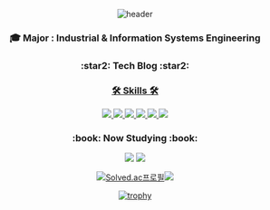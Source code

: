 <div align="center">    
     
   ![header](https://capsule-render.vercel.app/api?type=waving&color=gradient&height=250&section=header&text=Good%20Chemistry!&fontSize=60&animation=twinkling&fontAlignY=40)
    
   <h3 align="center">🎓 Major : Industrial & Information Systems Engineering</h3>
     
   <h3 align="center">:star2: Tech Blog :star2:</h3>
     
  <a href="https://handmadecoding.tistory.com/">
    
  <h3 align="center">🛠 Skills 🛠</h3>
     
  <img src="https://img.shields.io/badge/Amazon AWS-FF9900?style=flat-square&logo=Amazon AWS&logoColor=white"/>
  <img src="https://img.shields.io/badge/Python-3776AB?style=flat-square&logo=Python&logoColor=white"/>
  <img src="https://img.shields.io/badge/Numpy-013243?style=flat-square&logo=Numpy&logoColor=white"/>
  <img src="https://img.shields.io/badge/pandas-150458?style=flat-square&logo=pandas&logoColor=white"/>  
  <img src="https://img.shields.io/badge/MySQL-4479A1?style=flat-square&logo=MySQL&logoColor=white"/>
  <img src="https://img.shields.io/badge/Spring-6DB33F?style=flat-square&logo=Spring&logoColor=white"/></a>
       
  <h3 align="center">:book: Now Studying :book:</h3>
      
  <img src="https://img.shields.io/badge/Docker-2496ED?style=flat-square&logo=Docker&logoColor=white"/></a>
  <img src="https://img.shields.io/badge/Kubernetes-326CE5?style=flat-square&logo=Kubernetes&logoColor=white"/></a>
      
      
      
   [![Solved.ac프로필](http://mazassumnida.wtf/api/v2/generate_badge?boj=joje1003)](https://solved.ac/joje1003)<img src="http://mazandi.herokuapp.com/api?handle=joje1003&theme=cold"/>
   
   
   [![trophy](https://github-profile-trophy.vercel.app/?username=HandmadeCloud&row=1)](https://github.com/ryo-ma/github-profile-trophy)

</div>
